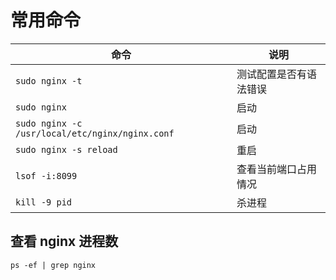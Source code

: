 # 常用命令

| 命令                                            | 说明                   |
| ----------------------------------------------- | ---------------------- |
| `sudo nginx -t`                                 | 测试配置是否有语法错误 |
| `sudo nginx`                                    | 启动                   |
| `sudo nginx -c /usr/local/etc/nginx/nginx.conf` | 启动                   |
| `sudo nginx -s reload`                          | 重启                   |
| `lsof -i:8099`                                  | 查看当前端口占用情况   |
| `kill -9 pid`                                   | 杀进程                 |

## 查看 nginx 进程数

`ps -ef | grep nginx`
